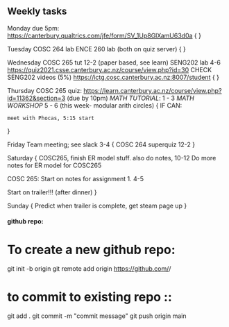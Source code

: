
## Weekly tasks

Monday
due 5pm: https://canterbury.qualtrics.com/jfe/form/SV_1Up8GlXamU63d0a
<temp>{  }

Tuesday
COSC 264 lab
ENCE 260 lab   (both on quiz server)
<temp>{  }


Wednesday
COSC 265 tut 12-2  (paper based, see learn)
SENG202 lab 4-6 https://quiz2021.csse.canterbury.ac.nz/course/view.php?id=30
CHECK SENG202 videos (5%)  https://ictg.cosc.canterbury.ac.nz:8007/student
<temp>{  }


Thursday
COSC 265 quiz: https://learn.canterbury.ac.nz/course/view.php?id=11362&section=3
(due by 10pm)
*MATH TUTORIAL*:  1 - 3
*MATH WORKSHOP*  5 - 6 (this week- modular arith circles)
<temp>{
    IF CAN:
    
    meet with Phocas, 5:15 start
}


Friday
Team meeting; see slack  3-4
<temp>{
    COSC 264 superquiz   12-2
}


Saturday
<temp>{
    COSC265, finish ER model stuff. also do notes,   10-12
    Do more notes for ER model for COSC265   

   COSC 265: Start on notes for assignment 1.    4-5

   Start on trailer!!!   (after dinner)
}


Sunday
<temp>{
    Predict when trailer is complete, get steam page up
}













#### github repo:

#  To create a new github repo:


git init -b origin
git remote add origin https://github.com/<github-username>/<repo-name>


# to commit to existing repo :: 

git add .
git commit -m "commit message"
git push origin main

